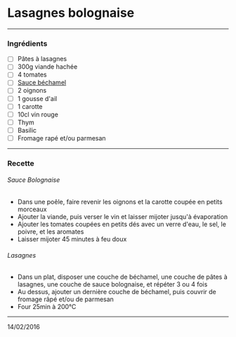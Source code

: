 # Lasagnes bolognaise

---

### Ingrédients

- [ ] Pâtes à lasagnes
- [ ] 300g viande hachée
- [ ] 4 tomates
- [ ] [Sauce béchamel](./bechamel.md)
- [ ] 2 oignons
- [ ] 1 gousse d'ail
- [ ] 1 carotte
- [ ] 10cl vin rouge
- [ ] Thym
- [ ] Basilic
- [ ] Fromage rapé et/ou parmesan

---

### Recette

###### Sauce Bolognaise

- Dans une poêle, faire revenir les oignons et la carotte coupée en petits morceaux
- Ajouter la viande, puis verser le vin et laisser mijoter jusqu'à évaporation
- Ajouter les tomates coupées en petits dés avec un verre d'eau, le sel, le poivre, et les aromates
- Laisser mijoter 45 minutes à feu doux

###### Lasagnes

- Dans un plat, disposer une couche de béchamel, une couche de pâtes à lasagnes, une couche de sauce bolognaise, et répéter 3 ou 4 fois
- Au dessus, ajouter un dernière couche de béchamel, puis couvrir de fromage râpé et/ou de parmesan
- Four 25min à 200°C

---

14/02/2016
